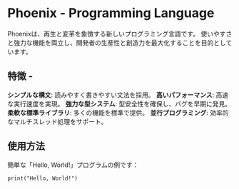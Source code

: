 # Phoenix - Programming Language 
Phoenixは、再生と変革を象徴する新しいプログラミング言語です。
使いやすさと強力な機能を両立し、開発者の生産性と創造力を最大化することを目的としています。 
## 特徴 - 
**シンプルな構文**: 読みやすく書きやすい文法を採用。
**高いパフォーマンス**: 高速な実行速度を実現。
**強力な型システム**: 型安全性を確保し、バグを早期に発見。
**柔軟な標準ライブラリ**: 多くの機能を標準で提供。
**並行プログラミング**: 
効率的なマルチスレッド処理をサポート。 

## 使用方法
簡単な「Hello, World!」プログラムの例です：

```phoenix
print("Hello, World!")
